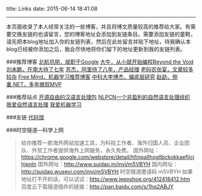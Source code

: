 title: Links
date: 2015-06-14 18:41:08

---

本页面收录了本人经常关注的一些博客，并且将博文质量较高的推荐给大家。有需要交换友链的也请留言，您的博客地址会添加到友链条目。需要添加友链的童鞋，请先把本blog地址加入你的友链列表，然后在此处留言并贴下地址，待我确认本blog已经被你添加之后，我会尽快地将你们留下的地址更新到我的友链列表。

###推荐博客
[北航巩朋，就职于Google](http://lucida.me/)
[大牛，从小就开始编程Beyond the Void](https://www.byvoid.com/)
[刘未鹏，在南大待了七年](http://mindhacks.cn/)
[苏杰，阿里待了八年，产品经理](http://iamsujie.com/)
[老码农张宴，文章较多较杂](http://zyan.cc/)
[Free Mind，机器学习推荐博客](http://freemind.pluskid.org/)
[中科大李博杰，偏底层研究](http://ring0.me/)
[赵劼，侧重.NET，多年微软MVP](http://blog.zhaojie.me/)

###推荐站点
[开源自由的汉语言处理包](http://hanlp.linrunsoft.com/)
[NLPCN一个非盈利的自然语言处理组织](http://www.nlpcn.org/)
[我爱自然语言处理](http://www.52nlp.cn/)
[我爱机器学习](http://www.52ml.net/)



###友链
[代码馆](http://www.codepub.cn)

###时空隧道—科学上网
>给你推荐一款海外网站加速工具，为科技工作者、海外归国人员、企业团队、外贸工作者提供海外上网服务，永久免费。
国外网址：https://chrome.google.com/webstore/detail/hfinpallhogllbckokkaefjjcjhjpnln
国外网址：http://www.suidao.in/invi/m5VBYH
国内网址：http://suidao.wuseyi.com/invi/m5VBYH
时空隧道邀请码 m5VBYH
如果地址打不开的话，可以试试：http://www.jeepshoe.org/412418412.htm
百度云下载隧道插件的链接：http://pan.baidu.com/s/1hq2ABJY

